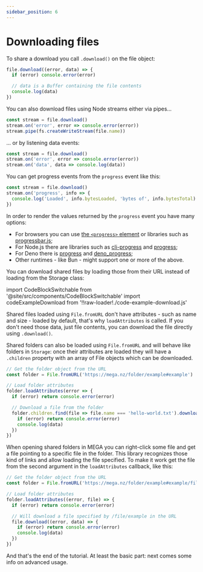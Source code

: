 ```yaml
---
sidebar_position: 6
---
```


# Downloading files

To share a download you call `.download()` on the file object:

```js
file.download((error, data) => {
  if (error) console.error(error)

  // data is a Buffer containing the file contents
  console.log(data)
})
```

You can also download files using Node streams either via pipes...

```js
const stream = file.download()
stream.on('error', error => console.error(error))
stream.pipe(fs.createWriteStream(file.name))
```

... or by listening data events:

```js
const stream = file.download()
stream.on('error', error => console.error(error))
stream.on('data', data => console.log(data))
```

You can get progress events from the `progress` event like this:

```js
const stream = file.download()
stream.on('progress', info => {
  console.log('Loaded', info.bytesLoaded, 'bytes of', info.bytesTotal)
})
```

In order to render the values returned by the `progress` event you have many options:

* For browsers you can use [the `<progress>` element](https://developer.mozilla.org/en-US/docs/Web/HTML/Element/progress) or libraries such as [progressbar.js](https://kimmobrunfeldt.github.io/progressbar.js/);
* For Node.js there are libraries such as [cli-progress](https://www.npmjs.com/package/cli-progress) and [progress](https://www.npmjs.com/package/progress);
* For Deno there is [progress](https://deno.land/x/progress@v1.3.8) and [deno_progress](https://deno.land/x/deno_progress@0.6.0);
* Other runtimes - like Bun - might support one or more of the above.

You can download shared files by loading those from their URL instead of loading from the Storage class:

import CodeBlockSwitchable from '@site/src/components/CodeBlockSwitchable'
import codeExampleDownload from '!!raw-loader!./code-example-download.js'

<CodeBlockSwitchable language="js" code={codeExampleDownload} />

Shared files loaded using `File.fromURL` don't have attributes - such as name and size - loaded by default, that's why `loadAttributes` is called. If you don't need those data, just file contents, you can download the file directly using `.download()`.

Shared folders can also be loaded using `File.fromURL` and will behave like folders in `Storage`: once their attributes are loaded they will have a `.children` property with an array of File objects which can be downloaded.

```js
// Get the folder object from the URL
const folder = File.fromURL('https://mega.nz/folder/example#example')

// Load folder attributes
folder.loadAttributes(error => {
  if (error) return console.error(error)

  // Download a file from the folder
  folder.children.find(file => file.name === 'hello-world.txt').download((error, data) => {
    if (error) return console.error(error)
    console.log(data)
  })
})
```

When opening shared folders in MEGA you can right-click some file and get a file pointing to a specific file in the folder. This library recognizes those kind of links and allow loading the file specified. To make it work get the file from the second argument in the `loadAttributes` callback, like this:

```js
// Get the folder object from the URL
const folder = File.fromURL('https://mega.nz/folder/example#example/file/example')

// Load folder attributes
folder.loadAttributes((error, file) => {
  if (error) return console.error(error)

  // Will download a file specified by /file/example in the URL
  file.download((error, data) => {
    if (error) return console.error(error)
    console.log(data)
  })
})
```

And that's the end of the tutorial. At least the basic part: next comes some info on advanced usage.